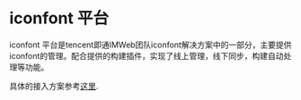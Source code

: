# iconfont 平台
iconfont 平台是tencent即通IMWeb团队iconfont解决方案中的一部分，主要提供iconfont的管理。配合提供的构建插件，实现了线上管理，线下同步，构建自动处理等功能。

具体的接入方案参考[这里](http://iconfont.imweb.io/checkin).
